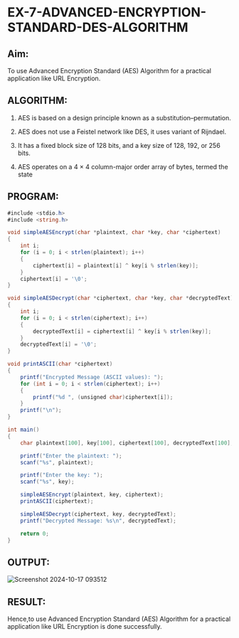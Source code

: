 # EX-7-ADVANCED-ENCRYPTION-STANDARD-DES-ALGORITHM

## Aim:

  To use Advanced Encryption Standard (AES) Algorithm for a practical application like URL Encryption.

## ALGORITHM: 

  1. AES is based on a design principle known as a substitution–permutation.
    
  2. AES does not use a Feistel network like DES, it uses variant of Rijndael.
   
  3. It has a fixed block size of 128 bits, and a key size of 128, 192, or 256 bits.
   
  4. AES operates on a 4 × 4 column-major order array of bytes, termed the state

## PROGRAM: 

```c#
#include <stdio.h>
#include <string.h>

void simpleAESEncrypt(char *plaintext, char *key, char *ciphertext)
{
    int i;
    for (i = 0; i < strlen(plaintext); i++) 
    {
        ciphertext[i] = plaintext[i] ^ key[i % strlen(key)]; 
    }
    ciphertext[i] = '\0'; 
}

void simpleAESDecrypt(char *ciphertext, char *key, char *decryptedText)
{
    int i;
    for (i = 0; i < strlen(ciphertext); i++) 
    {
        decryptedText[i] = ciphertext[i] ^ key[i % strlen(key)]; 
    }
    decryptedText[i] = '\0'; 
}

void printASCII(char *ciphertext) 
{
    printf("Encrypted Message (ASCII values): ");
    for (int i = 0; i < strlen(ciphertext); i++) 
    {
        printf("%d ", (unsigned char)ciphertext[i]); 
    }
    printf("\n");
}

int main() 
{
    char plaintext[100], key[100], ciphertext[100], decryptedText[100];

    printf("Enter the plaintext: ");
    scanf("%s", plaintext);

    printf("Enter the key: ");
    scanf("%s", key);

    simpleAESEncrypt(plaintext, key, ciphertext);
    printASCII(ciphertext);  

    simpleAESDecrypt(ciphertext, key, decryptedText);
    printf("Decrypted Message: %s\n", decryptedText);

    return 0;
}
```
## OUTPUT:

![Screenshot 2024-10-17 093512](https://github.com/user-attachments/assets/8554fdc2-888d-4213-b1d4-8dd90e887b57)

## RESULT: 

Hence,to use Advanced Encryption Standard (AES) Algorithm for a practical application like URL Encryption is done successfully.
